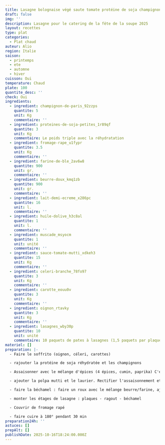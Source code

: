 ```yaml
---
title: Lasagne bolognaise végé saute tomate protéine de soja champignon béchamel
draft: false
img: ''
description: Lasagne pour le catering de la fête de la soupe 2025
layout: recettes
type: plat
categories:
  - Plat chaud
auteur: Alio
region: Italie
saison:
  - printemps
  - ete
  - automne
  - hiver
cuisson: Oui
temperature: Chaud
plate: 100
quantite_desc: ''
check: Oui
ingredients:
  - ingredient: champignon-de-paris_92zzps
    quantite: 5
    unit: Kg
    commentaire: ''
  - ingredient: proteines-de-soja-petites_1r89qf
    quantite: 3
    unit: Kg
    commentaire: Le poids triple avec la réhydratation
  - ingredient: fromage-rape_u1fypr
    quantite: 3.5
    unit: Kg
    commentaire: ''
  - ingredient: farine-de-ble_2av6w8
    quantite: 900
    unit: gr.
    commentaire: ''
  - ingredient: beurre-doux_kmq1zb
    quantite: 900
    unit: gr.
    commentaire: ''
  - ingredient: lait-demi-ecreme_x286pc
    quantite: 16
    unit: l.
    commentaire: ''
  - ingredient: huile-dolive_h3c8al
    quantite: 1
    unit: l.
    commentaire: ''
  - ingredient: muscade_msyocm
    quantite: 1
    unit: unité
    commentaire: ''
  - ingredient: sauce-tomate-mutti_xdkeh3
    quantite: 15
    unit: Kg
    commentaire: ''
  - ingredient: celeri-branche_78fo97
    quantite: 3
    unit: Kg
    commentaire: ''
  - ingredient: carotte_eouu0v
    quantite: 3
    unit: Kg
    commentaire: ''
  - ingredient: oignon_rtavky
    quantite: 3
    unit: Kg
    commentaire: ''
  - ingredient: lasagnes_wby30p
    quantite: 10
    unit: unité
    commentaire: 10 paquets de pates à lasagnes (1,5 paquets par plaque gastro ; 1 plaque gastro = 15 portions)
materiel: []
preparation: |-
  - Faire le soffrito (oignon, céleri, carottes) 

  - rajouter la protéine de soja réhydratée et les champignons

  - Assaisonner avec le mélange d'épices (4 épices, cumin, paprika) C'est ce qui remplacera la saveur "viande"

  - ajouter la polpa mutti et le laurier. Rectifier l'assaisonnement et laisser mijoter

  - faire la béchamel : faire un roux avec le mélange beurre/farine, ajouter le lait. Laisser s'épaissir à feu très doux.

  - monter les étages de lasagne : plaques - ragout - béchamel

  - Couvrir de fromage rapé

  - faire cuire à 180° pendant 30 min
preparation24h: ''
astuces: []
prepAlt: []
publishDate: 2025-10-16T18:24:00.000Z
---
```


